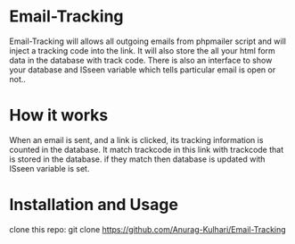 # Email-Tracking

Email-Tracking will allows  all outgoing emails from phpmailer script and will inject a tracking code into the link. 
It will also store the all your html form data in the database with track code. There is also an interface to show your database and ISseen variable which tells particular email is open or not..

# How it works

When an email is sent,  and a link is clicked, its tracking information is counted in the database. It match trackcode in this link with trackcode that is stored in the database. if they match then database is updated with ISseen variable is set.

# Installation and Usage
clone this repo:
git clone https://github.com/Anurag-Kulhari/Email-Tracking
